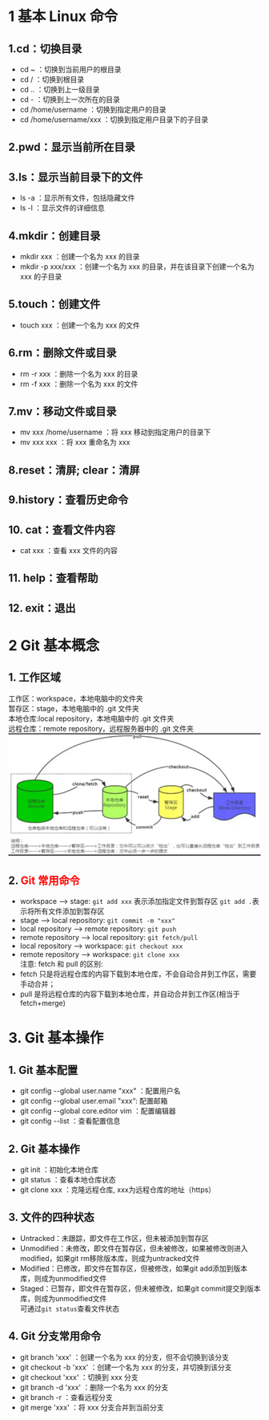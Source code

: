 # 1 基本 Linux 命令
## 1.cd：切换目录
- cd ~ ：切换到当前用户的根目录
- cd / ：切换到根目录
- cd .. ：切换到上一级目录
- cd - ：切换到上一次所在的目录
- cd /home/username ：切换到指定用户的目录
- cd /home/username/xxx ：切换到指定用户目录下的子目录
## 2.pwd：显示当前所在目录
## 3.ls：显示当前目录下的文件
- ls -a ：显示所有文件，包括隐藏文件
- ls -l ：显示文件的详细信息
## 4.mkdir：创建目录
- mkdir xxx ：创建一个名为 xxx 的目录
- mkdir -p xxx/xxx ：创建一个名为 xxx 的目录，并在该目录下创建一个名为 xxx 的子目录
## 5.touch：创建文件
- touch xxx ：创建一个名为 xxx 的文件
## 6.rm：删除文件或目录
- rm -r xxx ：删除一个名为 xxx 的目录
- rm -f xxx ：删除一个名为 xxx 的文件
## 7.mv：移动文件或目录
- mv xxx /home/username ：将 xxx 移动到指定用户的目录下
- mv xxx xxx ：将 xxx 重命名为 xxx
## 8.reset：清屏; clear：清屏
## 9.history：查看历史命令
## 10. cat：查看文件内容
- cat xxx ：查看 xxx 文件的内容
## 11. help：查看帮助
## 12. exit：退出

# 2 Git 基本概念
## 1. 工作区域
工作区：workspace，本地电脑中的文件夹\
暂存区：stage，本地电脑中的 .git 文件夹\
本地仓库:local repository，本地电脑中的 .git 文件夹\
远程仓库：remote repository，远程服务器中的 .git 文件夹
![img.png](../imges/img.png)

## 2. <font color='red'>Git **常用命令**</font>
- workspace --> stage: `git add xxx` 表示添加指定文件到暂存区 `git add .`表示将所有文件添加到暂存区
- stage --> local repository: `git commit -m "xxx"`
- local repository --> remote repository: `git push`
- remote repository --> local repository: `git fetch/pull`
- local repository --> workspace: `git checkout xxx`
- remote repository --> workspace: `git clone xxx`\
注意: fetch 和 pull 的区别: 
- fetch 只是将远程仓库的内容下载到本地仓库，不会自动合并到工作区，需要手动合并；
- pull 是将远程仓库的内容下载到本地仓库，并自动合并到工作区(相当于fetch+merge)


# 3. Git 基本操作
## 1. Git 基本配置
- git config --global user.name "xxx" ：配置用户名
- git config --global user.email "xxx“: 配置邮箱
- git config --global core.editor vim ：配置编辑器
- git config --list ：查看配置信息
## 2. Git 基本操作
- git init ：初始化本地仓库
- git status ：查看本地仓库状态
- git clone xxx ：克隆远程仓库, xxx为远程仓库的地址（https）
## 3. 文件的四种状态
- Untracked：未跟踪，即文件在工作区，但未被添加到暂存区
- Unmodified：未修改，即文件在暂存区，但未被修改，如果被修改则进入modified，如果git rm移除版本库，则成为untracked文件
- Modified：已修改，即文件在暂存区，但被修改，如果git add添加到版本库，则成为unmodified文件
- Staged：已暂存，即文件在暂存区，但未被修改，如果git commit提交到版本库，则成为unmodified文件\
可通过`git status`查看文件状态
## 4. Git 分支常用命令
- git branch 'xxx' ：创建一个名为 xxx 的分支，但不会切换到该分支
- git checkout -b 'xxx' ：创建一个名为 xxx 的分支，并切换到该分支
- git checkout 'xxx' ：切换到 xxx 分支
- git branch -d 'xxx' ：删除一个名为 xxx 的分支
- git branch -r ：查看远程分支
- git merge 'xxx' ：将 xxx 分支合并到当前分支